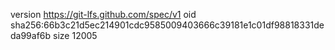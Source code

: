 version https://git-lfs.github.com/spec/v1
oid sha256:66b3c21d5ec214901cdc9585009403666c39181e1c01df98818331deda99af6b
size 12005
